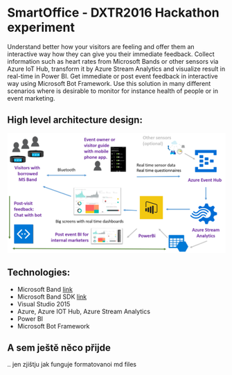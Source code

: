 # SmartOffice - DXTR2016 Hackathon experiment

Understand better how your visitors are feeling and offer them an interactive way how they can give you their immediate feedback.
Collect information such as heart rates from Microsoft Bands or other sensors via Azure IoT Hub, transform it by Azure Stream Analytics and visualize result in real-time in Power BI. Get immediate or post event feedback in interactive way using Microsoft Bot Framework. 
Use this solution in many different scenarios where is desirable to monitor for instance health of people or in event marketing.

## High level architecture design:
 
![alt tag](https://github.com/pospanet/SmartOffice/blob/master/Documentation/Burischema.png)

## Technologies:
- Microsoft Band [link](https://www.microsoft.com/microsoft-band "Microsoft Band") 
- Microsoft Band SDK [link](https://developer.microsoftband.com/bandsdk "Microsoft Band SDK") 
- Visual Studio 2015
- Azure, Azure IOT Hub, Azure Stream Analytics
- Power BI
- Microsoft Bot Framework

## A sem ještě něco přijde
.. jen zjištju jak funguje formatovanoi md files
